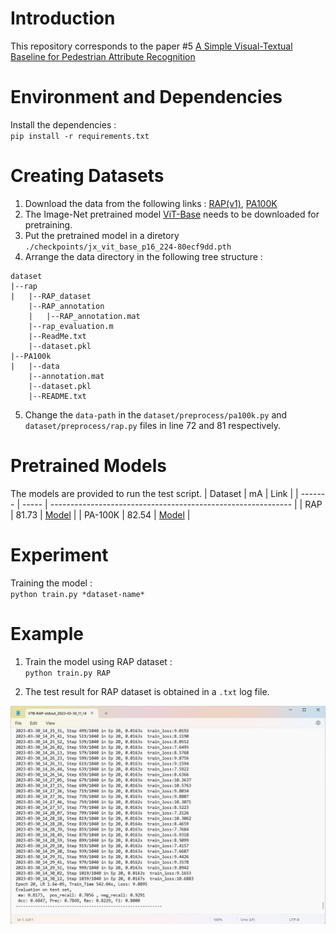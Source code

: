 # Introduction
This repository corresponds to the paper #5 
[A Simple Visual-Textual Baseline for Pedestrian Attribute Recognition](https://ieeexplore.ieee.org/stamp/stamp.jsp?tp=&arnumber=9782406&tag=1)

# Environment and Dependencies
Install the dependencies : <br>
`pip install -r requirements.txt`

# Creating Datasets
1. Download the data from the following links : [RAP(v1)](), [PA100K]()
2. The Image-Net pretrained model [ViT-Base](https://github.com/rwightman/pytorch-image-models/releases/download/v0.1-vitjx/jx_vit_base_p16_224-80ecf9dd.pth) 
needs to be downloaded for pretraining.
3. Put the pretrained model in a diretory `./checkpoints/jx_vit_base_p16_224-80ecf9dd.pth`
4. Arrange the data directory in the following tree structure : 
```
dataset
|--rap
|   |--RAP_dataset
    |--RAP_annotation
    |   |--RAP_annotation.mat
    |--rap_evaluation.m
    |--ReadMe.txt
    |--dataset.pkl
|--PA100k
|   |--data
    |--annotation.mat
    |--dataset.pkl
    |--README.txt

```
5. Change the `data-path` in the `dataset/preprocess/pa100k.py` and `dataset/preprocess/rap.py` files in line 72 and 81 respectively.

# Pretrained Models
The models are provided to run the test script.
| Dataset | mA    | Link                                                         |
| ------- | ----- | ------------------------------------------------------------ |
| RAP     | 81.73 | [Model](https://drive.google.com/file/d/18_egQa9Pk0B98dw897JS5JXkLf4StsB0/view?usp=sharing)                                                    |
| PA-100K | 82.54 | [Model](https://drive.google.com/file/d/1AWSg5YEaXFJTi0EXm8FjKy0x0QCVr2oa/view?usp=sharing)                                                    |

# Experiment
Training the model : <br>
`python train.py *dataset-name*`

# Example
1. Train the model using RAP dataset : <br>
`python train.py RAP`

2. The test result for RAP dataset is obtained in a `.txt` log file.
<img src="imgs/rap-res.jpg">
